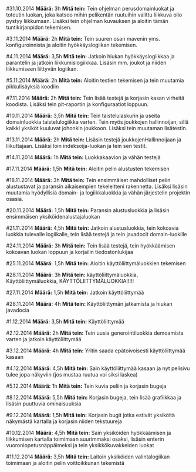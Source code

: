 #31.10.2014
**Määrä:** 3h
**Mitä tein:** Tein ohjelman perusdomainluokat ja toteutin luokan, joka katsoo mihin pelikentän ruutuihin valittu liikkuva olio pystyy liikkumaan. Lisäksi tein ohjelman kuvauksen ja aloitin tämän tuntikirjanpidon tekemisen.

#3.11.2014
**Määrä:** 2h
**Mitä tein:** Tein suuren osan mavenin yms. konfiguroinnista ja aloitin hyökkäyslogiikan tekemisen.

#4.11.2014
**Määrä:** 3,5h
**Mitä tein:** Jatkoin hiukan hyökkäyslogiikkaa ja parantelin ja jatkoin liikkumislogiikkaa. Lisäsin mm. joukot ja niiden liikkumiseen liittyvän logiikan.

#5.11.2014
**Määrä:** 2h
**Mitä tein:** Aloitin testien tekemisen ja tein muutamia pikkulisäyksiä koodiin

#7.11.2014
**Määrä:** 2h
**Mitä tein:** Tein lisää testejä ja korjasin kasan virheitä koodista. Lisäksi tein pit-raportin ja konfiguraatiot loppuun.

#10.11.2014
**Määrä:** 3,5h
**Mitä tein:** Tein taistelulaskurin ja useita domainluokkia taistelulogiikka varten. Tein myös joukkojen hallinnoijan, sillä kaikki yksiköt kuuluvat johonkin joukkoon. Lisäksi tein muutaman lisätestin.

#13.11.2014
**Määrä:** 2h
**Mitä tein:** Lisäsin testejä joukkojenHallinnoijaan ja liikuttajaan. Lisäksi loin indeksoija-luokan ja tein sen testit.

#14.11.2014
**Määrä:** 1h
**Mitä tein:** Luokkakaavion ja vähän testejä

#17.11.2014
**Määrä:** 1,5h
**Mitä tein:** Aloitin pelin alustusten tekemisen

#18.11.2014
**Määrä:** 3h
**Mitä tein:** Tein ensimmäiset mahdolliset pelin alustustavat ja paransin aikaisempien tekeleitteni rakennetta. Lisäksi lisäsin muutamia hyödyllisiä domain- ja logiikkaluokkia ja vähän järjestelin projektin osasia.

#20.11.2014
**Määrä:** 1,5h
**Mitä tein:** Paransin alustusluokkia ja lisäsin ensimmäisen yksiköidenalustajaluokan

#21.11.2014
**Määrä:** 4,5h
**Mitä tein:** Jatkoin alustusluokkia, tein kokoavia luokkia tulevalle logiikalle, tein lisää testejä ja tein javadocit domain-luokille

#24.11.2014
**Määrä:** 3h
**Mitä tein:** Tein lisää testejä, tein hyökkäämisen kokoavan luokan loppuun ja korjailin tiedostonlukijaa

#25.11.2014
**Määrä:** 1,5h
**Mitä tein:** Aloitin käyttöliittymäluokkien tekemisen 

#26.11.2014
**Määrä:** 3h
**Mitä tein:** käyttöliittymäluokkia, Käyttöliittymäluokkia, KÄYTTÖLIITTYMÄLUOKKIA!!!!!

#27.11.2014
**Määrä:** 1,5h
**Mitä tein:** Jatkoin käyttöliittymää

#28.11.2014
**Määrä:** 4h
**Mitä tein:** Käyttöliittymän jatkamista ja hiukan javadocia

#1.12.2014
**Määrä:** 3,5h
**Mitä tein:** Käyttöliittymää

#2.12.2014
**Määrä:** 2h
**Mitä tein:** Tein uusia generointiluokkia demoamista varten ja jatkoin käyttöliittymää

#3.12.2014
**Määrä:** 4h
**Mitä tein:** Yritin saada epätoivoisesti käyttöliittymää kasaan

#4.12.2014
**Määrä:** 4,5h
**Mitä tein:** Sain käyttöliittymää kasaan ja nyt pelisivu tulee jopa näkyviin (jos mustaa ruutua voi siksi laskea)

#5.12.2014
**Määrä:** 1h
**Mitä tein:** Tein kuvia peliin ja korjasin bugeja

#8.12.2014
**Määrä:** 5,5h
**Mitä tein:** Korjasin bugeja, tein lisää grafiikkaa ja lisäsin puuttuvia ominaisuuksia

#9.12.2014
**Määrä:** 1,5h
**Mitä tein:** Korjasin bugit jotka estivät yksiköitä näkymästä kartalla ja korjasin niiden tekstuureja

#10.12.2014
**Määrä:** 4,5h
**Mitä tein:** Sain yksiköiden hyökkäämisen ja liikkumisen kartalla toimimaan suurimmaksi osaksi, lisäsin enterin vuoronlopetusnäppäimeksi ja tein yksikkökuvakkeiden luokat

#11.12.2014
**Määrä:** 3,5h
**Mitä tein:** Laitoin yksiköiden valintalogiikan toimimaan ja aloitin pelin voittoikkunan tekemistä
